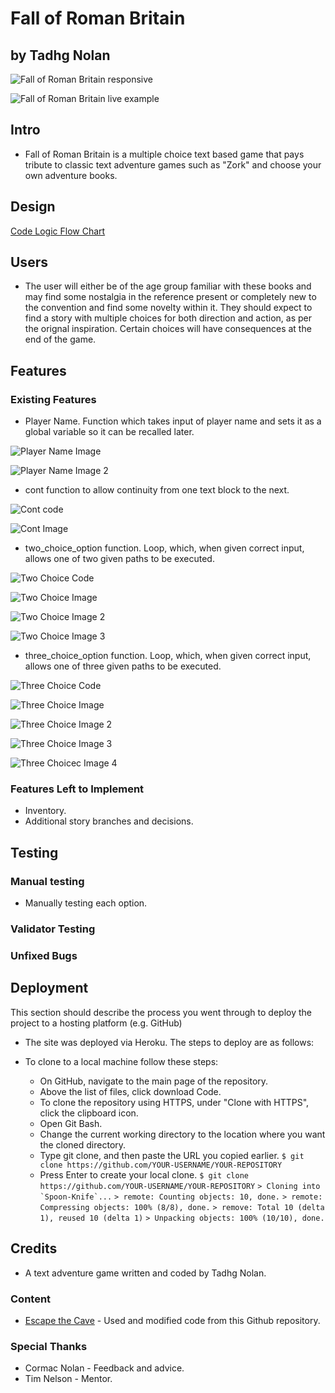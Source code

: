 # Fall of Roman Britain
## by Tadhg Nolan
![Fall of Roman Britain responsive](documentation/readme_images/responsive_mockup.PNG)

![Fall of Roman Britain live example](documentation/readme_images/demo.gif)

## Intro

 - Fall of Roman Britain is a multiple choice text based game that pays tribute to classic text adventure games such as "Zork" and choose your own adventure books.  

## Design

[Code Logic Flow Chart](documentation/flowchart_main.png)

## Users

- The user will either be of the age group familiar with these books and may find some nostalgia in the reference present or completely new to the convention and find some novelty within it. They should expect to find a story with multiple choices for both direction and action, as per the orignal inspiration. Certain choices will have consequences at the end of the game.



## Features 

### Existing Features

- Player Name. Function which takes input of player name and sets it as a global variable so it can be recalled later.

![Player Name Image](documentation/readme_images/PLAYER_NAME.PNG)

![Player Name Image 2](documentation/readme_images/PLAYER_NAME2.PNG)

- cont function to allow continuity from one text block to the next.

![Cont code](documentation/readme_images/cont_code.PNG)

![Cont Image](documentation/readme_images/cont.PNG)

- two_choice_option function. Loop, which, when given correct input, allows one of two given paths to be executed.

![Two Choice Code](documentation/readme_images/two_choice_code.PNG)

![Two Choice Image](documentation/readme_images/two_choice.PNG)

![Two Choice Image 2](documentation/readme_images/two_choice_2.PNG)

![Two Choice Image 3](documentation/readme_images/two_choice_3.PNG)

- three_choice_option function. Loop, which, when given correct input, allows one of three given paths to be executed. 

![Three Choice Code](documentation/readme_images/three_choice_code.PNG)

![Three Choice Image](documentation/readme_images/three_choice.PNG)

![Three Choice Image 2](documentation/readme_images/three_choice_2.PNG)

![Three Choice Image 3](documentation/readme_images/three_choice_3.PNG)

![Three Choicec Image 4](documentation/readme_images/three_choice_4.PNG)

### Features Left to Implement

- Inventory.
- Additional story branches and decisions.

## Testing 

### Manual testing

- Manually testing each option.  										

### Validator Testing 



### Unfixed Bugs


## Deployment

This section should describe the process you went through to deploy the project to a hosting platform (e.g. GitHub) 

- The site was deployed via Heroku. The steps to deploy are as follows: 
   
  
- To clone to a local machine follow these steps:
  
  - On GitHub, navigate to the main page of the repository.
  - Above the list of files, click download Code.
  - To clone the repository using HTTPS, under "Clone with HTTPS", click the clipboard icon.
  - Open Git Bash.
  - Change the current working directory to the location where you want the cloned directory.
  - Type git clone, and then paste the URL you copied earlier.
    `$ git clone https://github.com/YOUR-USERNAME/YOUR-REPOSITORY`
  - Press Enter to create your local clone. 
  	`$ git clone https://github.com/YOUR-USERNAME/YOUR-REPOSITORY`
    ``> Cloning into `Spoon-Knife`...``
    `> remote: Counting objects: 10, done.`
    `> remote: Compressing objects: 100% (8/8), done.`
    `> remove: Total 10 (delta 1), reused 10 (delta 1)`
    `> Unpacking objects: 100% (10/10), done.`
   
   

## Credits 

 - A text adventure game written and coded by Tadhg Nolan.
 
### Content 

- [Escape the Cave](https://github.com/roomacarthur/escape-the-cave/blob/main/run.py) - Used  and modified code from this Github repository.


### Special Thanks

- Cormac Nolan - Feedback and advice.
- Tim Nelson - Mentor.